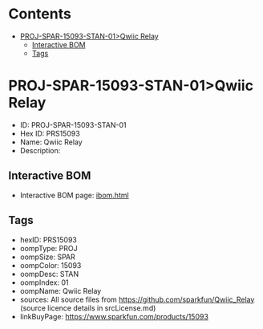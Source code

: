 



Contents
========

* [PROJ-SPAR-15093-STAN-01>Qwiic Relay](#proj-spar-15093-stan-01qwiic-relay)
	* [Interactive BOM](#interactive-bom)
	* [Tags](#tags)

# PROJ-SPAR-15093-STAN-01>Qwiic Relay

- ID: PROJ-SPAR-15093-STAN-01
- Hex ID: PRS15093
- Name: Qwiic Relay
- Description: 

## Interactive BOM

- Interactive BOM page: [ibom.html](kicad/bom/ibom.html)

## Tags

- hexID: PRS15093
- oompType: PROJ
- oompSize: SPAR
- oompColor: 15093
- oompDesc: STAN
- oompIndex: 01
- oompName: Qwiic Relay
- sources: All source files from https://github.com/sparkfun/Qwiic_Relay (source licence details in srcLicense.md)
- linkBuyPage: https://www.sparkfun.com/products/15093
